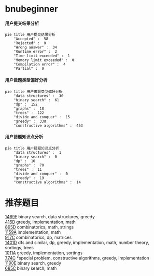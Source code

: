 # bnubeginner

<!-- tabs:start -->



#### **用户提交结果分析**

```mermaid
pie title 用户提交结果分析
    "Accepted" :  58
    "Rejected" :  0
    "Wrong answer" :  34
    "Runtime error" :  2
    "Time limit exceeded" :  1
    "Memory limit exceeded" :  0
    "Compilation error" :  4
    "Partial" :  0
```

#### **用户做题类型偏好分析**

```mermaid
pie title 用户做题类型偏好分析
    "data structures" :  30
    "binary search" :  61
    "dp" :  152
    "graphs" :  18
    "trees" :  122
    "divide and conquer" :  15
    "greedy" :  338
    "constructive algorithms" :  453
```
#### **用户错题知识点分析**

```mermaid
pie title 用户错题知识点分析
    "data structures" :  1
    "binary search" :  0
    "dp" :  10
    "graphs" :  70
    "trees" :  11
    "divide and conquer" :  0
    "greedy" :  19
    "constructive algorithms" :  14
```



<!-- tabs:end -->
# 推荐题目
[1469F](https://codeforces.com/contest/1469/problem/F)		binary search,
                        data structures,
                        greedy		  
[416D](https://codeforces.com/contest/416/problem/D)		greedy,
                        implementation,
                        math		  
[895D](https://codeforces.com/contest/895/problem/D)		combinatorics,
                        math,
                        strings		  
[1159A](https://codeforces.com/contest/1159/problem/A)		implementation,
                        math		  
[917C](https://codeforces.com/contest/917/problem/C)		combinatorics,
                        dp,
                        matrices		  
[1401D](https://codeforces.com/contest/1401/problem/D)		dfs and similar,
                        dp,
                        greedy,
                        implementation,
                        math,
                        number theory,
                        sortings,
                        trees		  
[1011A](https://codeforces.com/contest/1011/problem/A)		greedy,
                        implementation,
                        sortings		  
[774C](https://codeforces.com/contest/774/problem/C)		*special problem,
                        constructive algorithms,
                        greedy,
                        implementation		  
[1190E](https://codeforces.com/contest/1190/problem/E)		binary search,
                        greedy		  
[685C](https://codeforces.com/contest/685/problem/C)		binary search,
                        math		  
